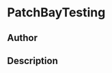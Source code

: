 # PatchBayTesting

## Author

<!-- Insert Your Name Here -->

## Description

<!-- Describe your example here -->
